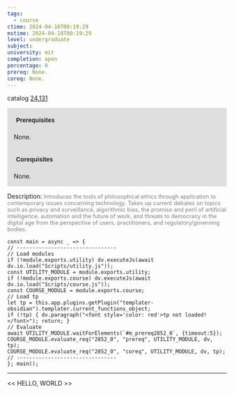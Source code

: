 ```yaml
---
tags:
  - course
ctime: 2024-04-18T00:19:29
mstime: 2024-04-18T00:19:29
level: undergraduate
subject: 
university: mit
completion: open
percentage: 0
prereq: None.
coreq: None.
---
```


catalog [24.131](http://student.mit.edu/catalog/m24a.html#24.131)

<span style="display: block; padding: 15px; background-color: rgb(100, 100, 100, 0.2);"><font id="m_prereq2852_0" style="display: block; font-family: Arial, sans-serif; font-weight: bold; padding: 5px">Prerequisites</font><br><span id="prereq2852_0">None.</span></span>
<span style="display: block; padding: 15px; background-color: rgb(100, 100, 100, 0.2);"><font id="m_coreq2852_0" style="display: block; font-family: Arial, sans-serif; font-weight: bold; padding: 5px">Corequisites</font><br><span id="coreq2852_0">None.</span></span>

<font style="">Description:</font>
<font style="color: grey; font-size: 0.8rem;">Introduces the tools of philosophical ethics through application to contemporary issues concerning technology. Takes up current debates on topics such as privacy and surveillance, algorithmic bias, the promise and peril of artificial intelligence, automation and the future of work, and threats to democracy in the digital age from the perspective of users, practitioners, and regulatory/governing bodies.</font>

```dataviewjs
const main = async _ => {
// --------------------------------
// Load modules
if (!module.exports.utility) dv.executeJs(await dv.io.load("Scripts/utility.js"));
const UTILITY_MODULE = module.exports.utility;
if (!module.exports.course) dv.executeJs(await dv.io.load("Scripts/course.js"));
const COURSE_MODULE = module.exports.course;
// Load tp
let tp = this.app.plugins.getPlugin("templater-obsidian").templater.current_functions_object;
if (!tp) { dv.paragraph("<font style='color: red'>tp not loaded!</font>"); return; }
// Evaluate
await UTILITY_MODULE.waitForElements(`#m_prereq2852_0`, {timeout:5});
COURSE_MODULE.evaluate_req("2852_0", "prereq", UTILITY_MODULE, dv, tp);
COURSE_MODULE.evaluate_req("2852_0", "coreq", UTILITY_MODULE, dv, tp);
// --------------------------------
}; main();
```

---

<< HELLO, WORLD >>
